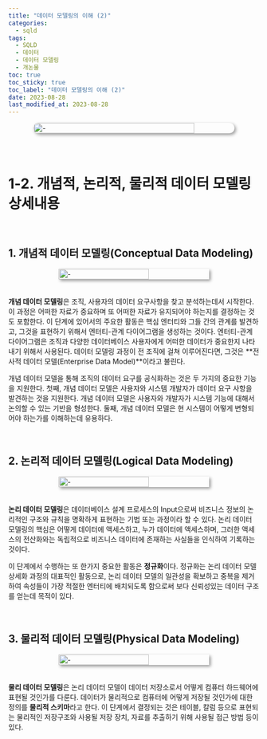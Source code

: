 ```yaml
---
title: "데이터 모델링의 이해 (2)"
categories:
  - sqld
tags:
  - SQLD
  - 데이터
  - 데이터 모델링
  - 개논물
toc: true
toc_sticky: true
toc_label: "데이터 모델링의 이해 (2)"
date: 2023-08-28
last_modified_at: 2023-08-28
---
```


<div style=" display : flex; justify-content: center;">
	<img src="{{site.baseurl}}/images/sqld/Door.jpg" alt="-" style="width: 80%; height: 80%; margin-bottom: 40px; box-shadow: 3px 3px 6px rgba(0,0,0,0.4); border-radius: 15px;">
</div>

# 1-2. 개념적, 논리적, 물리적 데이터 모델링 상세내용

<br/>

## **1. 개념적 데이터 모델링(Conceptual Data Modeling)**

<div style=" display : flex; justify-content: center;">
	<img src="{{site.baseurl}}/images/sqld/conceptual-modeling.jpg" alt="-" style="width: 60%; height: 40%; margin-bottom: 20px; box-shadow: 3px 3px 6px rgba(0,0,0,0.4);">
</div>

**개념 데이터 모델링**은 조직, 사용자의 데이터 요구사항을 찾고 분석하는데서 시작한다. 이 과정은 어떠한 자료가 중요하며 또 어떠한 자료가 유지되어야 하는지를 결정하는 것도 포함한다. 이 단계에 있어서의 주요한 활동은 핵심 엔터티와 그들 간의 관계를 발견하고, 그것을 표현하기 위해서 엔터티-관계 다이어그램을 생성하는 것이다. 엔터티-관계 다이어그램은 조직과 다양한 데이터베이스 사용자에게 어떠한 데이터가 중요한지 나타내기 위해서 사용된다. 데이터 모델링 과정이 전 조직에 걸쳐 이루어진다면, 그것은 **전사적 데이터 모델(Enterprise Data Model)**이라고 불린다.

개념 데이터 모델을 통해 조직의 데이터 요구를 공식화하는 것은 두 가지의 중요한 기능을 지원한다. 첫째, 개념 데이터 모델은 사용자와 시스템 개발자가 데이터 요구 사항을 발견하는 것을 지원한다. 개념 데이터 모델은 사용자와 개발자가 시스템 기능에 대해서 논의할 수 있는 기반을 형성한다. 둘째, 개념 데이터 모델은 현 시스템이 어떻게 변형되어야 하는가를 이해하는데 유용하다.

<br/>

## **2. 논리적 데이터 모델링(Logical Data Modeling)**

<div style=" display : flex; justify-content: center;">
	<img src="{{site.baseurl}}/images/sqld/logical-modeling.jpg" alt="-" style="width: 60%; height: 40%; margin-bottom: 20px; box-shadow: 3px 3px 6px rgba(0,0,0,0.4);">
</div>

**논리 데이터 모델링**은 데이터베이스 설계 프로세스의 Input으로써 비즈니스 정보의 논리적인 구조와 규칙을 명확하게 표현하는 기법 또는 과정이라 할 수 있다. 논리 데이터 모델링의 핵심은 어떻게 데이터에 액세스하고, 누가 데이터에 액세스하며, 그러한 액세스의 전산화와는 독립적으로 비즈니스 데이터에 존재하는 사실들을 인식하여 기록하는 것이다.

이 단계에서 수행하는 또 한가지 중요한 활동은 **정규화**이다. 정규화는 논리 데이터 모델 상세화 과정의 대표적인 활동으로, 논리 데이터 모델의 일관성을 확보하고 중복을 제거하여 속성들이 가장 적절한 엔터티에 배치되도록 함으로써 보다 신뢰성있는 데이터 구조를 얻는데 목적이 있다.

<br/>

## **3. 물리적 데이터 모델링(Physical Data Modeling)**

<div style=" display : flex; justify-content: center;">
	<img src="{{site.baseurl}}/images/sqld/physical-modeling.jpg" alt="-" style="width: 60%; height: 40%; margin-bottom: 20px; box-shadow: 3px 3px 6px rgba(0,0,0,0.4);">
</div>

**물리 데이터 모델링**은 논리 데이터 모델이 데이터 저장소로서 어떻게 컴퓨터 하드웨어에 표현될 것인가를 다룬다. 데이터가 물리적으로 컴퓨터에 어떻게 저장될 것인가에 대한 정의를 **물리적 스키마**라고 한다. 이 단계에서 결정되는 것은 테이블, 칼럼 등으로 표현되는 물리적인 저장구조와 사용될 저장 장치, 자료를 추출하기 위해 사용될 접근 방법 등이 있다.

